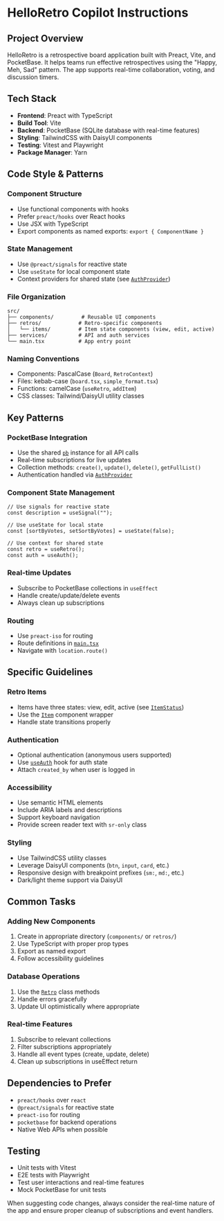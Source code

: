 # HelloRetro Copilot Instructions

## Project Overview

HelloRetro is a retrospective board application built with Preact, Vite, and
PocketBase. It helps teams run effective retrospectives using the "Happy, Meh,
Sad" pattern. The app supports real-time collaboration, voting, and discussion
timers.

## Tech Stack

- **Frontend**: Preact with TypeScript
- **Build Tool**: Vite
- **Backend**: PocketBase (SQLite database with real-time features)
- **Styling**: TailwindCSS with DaisyUI components
- **Testing**: Vitest and Playwright
- **Package Manager**: Yarn

## Code Style & Patterns

### Component Structure

- Use functional components with hooks
- Prefer `preact/hooks` over React hooks
- Use JSX with TypeScript
- Export components as named exports: `export { ComponentName }`

### State Management

- Use `@preact/signals` for reactive state
- Use `useState` for local component state
- Context providers for shared state (see
  [`AuthProvider`](src/services/auth.tsx))

### File Organization

```
src/
├── components/         # Reusable UI components
├── retros/            # Retro-specific components
│   └── items/         # Item state components (view, edit, active)
├── services/          # API and auth services
└── main.tsx           # App entry point
```

### Naming Conventions

- Components: PascalCase (`Board`, `RetroContext`)
- Files: kebab-case (`board.tsx`, `simple_format.tsx`)
- Functions: camelCase (`useRetro`, `addItem`)
- CSS classes: Tailwind/DaisyUI utility classes

## Key Patterns

### PocketBase Integration

- Use the shared [`pb`](src/services/auth.tsx) instance for all API calls
- Real-time subscriptions for live updates
- Collection methods: `create()`, `update()`, `delete()`, `getFullList()`
- Authentication handled via [`AuthProvider`](src/services/auth.tsx)

### Component State Management

```tsx
// Use signals for reactive state
const description = useSignal("");

// Use useState for local state
const [sortByVotes, setSortByVotes] = useState(false);

// Use context for shared state
const retro = useRetro();
const auth = useAuth();
```

### Real-time Updates

- Subscribe to PocketBase collections in `useEffect`
- Handle create/update/delete events
- Always clean up subscriptions

### Routing

- Use `preact-iso` for routing
- Route definitions in [`main.tsx`](src/main.tsx)
- Navigate with `location.route()`

## Specific Guidelines

### Retro Items

- Items have three states: view, edit, active (see
  [`ItemStatus`](src/retros/items/status.ts))
- Use the [`Item`](src/retros/item.tsx) component wrapper
- Handle state transitions properly

### Authentication

- Optional authentication (anonymous users supported)
- Use [`useAuth`](src/services/auth.tsx) hook for auth state
- Attach `created_by` when user is logged in

### Accessibility

- Use semantic HTML elements
- Include ARIA labels and descriptions
- Support keyboard navigation
- Provide screen reader text with `sr-only` class

### Styling

- Use TailwindCSS utility classes
- Leverage DaisyUI components (`btn`, `input`, `card`, etc.)
- Responsive design with breakpoint prefixes (`sm:`, `md:`, etc.)
- Dark/light theme support via DaisyUI

## Common Tasks

### Adding New Components

1. Create in appropriate directory (`components/` or `retros/`)
2. Use TypeScript with proper prop types
3. Export as named export
4. Follow accessibility guidelines

### Database Operations

1. Use the [`Retro`](src/retro.ts) class methods
2. Handle errors gracefully
3. Update UI optimistically where appropriate

### Real-time Features

1. Subscribe to relevant collections
2. Filter subscriptions appropriately
3. Handle all event types (create, update, delete)
4. Clean up subscriptions in useEffect return

## Dependencies to Prefer

- `preact/hooks` over `react`
- `@preact/signals` for reactive state
- `preact-iso` for routing
- `pocketbase` for backend operations
- Native Web APIs when possible

## Testing

- Unit tests with Vitest
- E2E tests with Playwright
- Test user interactions and real-time features
- Mock PocketBase for unit tests

When suggesting code changes, always consider the real-time nature of the app
and ensure proper cleanup of subscriptions and event handlers.
